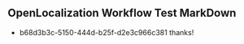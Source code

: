 ## OpenLocalization Workflow Test MarkDown
* b68d3b3c-5150-444d-b25f-d2e3c966c381 
thanks!<!--HONumber=Mar16_HO2-->
